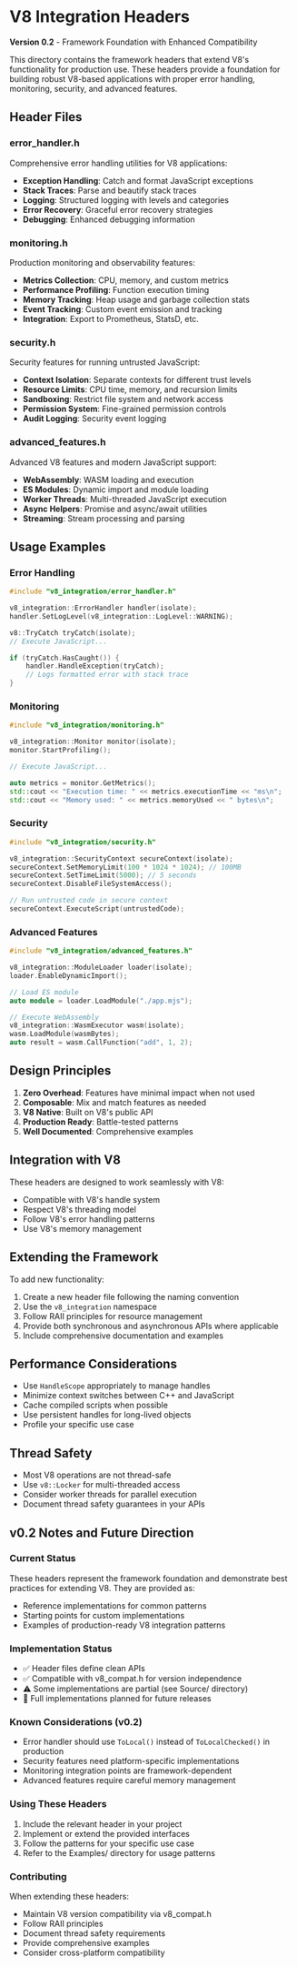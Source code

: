 # V8 Integration Headers

**Version 0.2** - Framework Foundation with Enhanced Compatibility

This directory contains the framework headers that extend V8's functionality for production use. These headers provide a foundation for building robust V8-based applications with proper error handling, monitoring, security, and advanced features.

## Header Files

### error_handler.h
Comprehensive error handling utilities for V8 applications:
- **Exception Handling**: Catch and format JavaScript exceptions
- **Stack Traces**: Parse and beautify stack traces
- **Logging**: Structured logging with levels and categories
- **Error Recovery**: Graceful error recovery strategies
- **Debugging**: Enhanced debugging information

### monitoring.h
Production monitoring and observability features:
- **Metrics Collection**: CPU, memory, and custom metrics
- **Performance Profiling**: Function execution timing
- **Memory Tracking**: Heap usage and garbage collection stats
- **Event Tracking**: Custom event emission and tracking
- **Integration**: Export to Prometheus, StatsD, etc.

### security.h
Security features for running untrusted JavaScript:
- **Context Isolation**: Separate contexts for different trust levels
- **Resource Limits**: CPU time, memory, and recursion limits
- **Sandboxing**: Restrict file system and network access
- **Permission System**: Fine-grained permission controls
- **Audit Logging**: Security event logging

### advanced_features.h
Advanced V8 features and modern JavaScript support:
- **WebAssembly**: WASM loading and execution
- **ES Modules**: Dynamic import and module loading
- **Worker Threads**: Multi-threaded JavaScript execution
- **Async Helpers**: Promise and async/await utilities
- **Streaming**: Stream processing and parsing

## Usage Examples

### Error Handling
```cpp
#include "v8_integration/error_handler.h"

v8_integration::ErrorHandler handler(isolate);
handler.SetLogLevel(v8_integration::LogLevel::WARNING);

v8::TryCatch tryCatch(isolate);
// Execute JavaScript...

if (tryCatch.HasCaught()) {
    handler.HandleException(tryCatch);
    // Logs formatted error with stack trace
}
```

### Monitoring
```cpp
#include "v8_integration/monitoring.h"

v8_integration::Monitor monitor(isolate);
monitor.StartProfiling();

// Execute JavaScript...

auto metrics = monitor.GetMetrics();
std::cout << "Execution time: " << metrics.executionTime << "ms\n";
std::cout << "Memory used: " << metrics.memoryUsed << " bytes\n";
```

### Security
```cpp
#include "v8_integration/security.h"

v8_integration::SecurityContext secureContext(isolate);
secureContext.SetMemoryLimit(100 * 1024 * 1024); // 100MB
secureContext.SetTimeLimit(5000); // 5 seconds
secureContext.DisableFileSystemAccess();

// Run untrusted code in secure context
secureContext.ExecuteScript(untrustedCode);
```

### Advanced Features
```cpp
#include "v8_integration/advanced_features.h"

v8_integration::ModuleLoader loader(isolate);
loader.EnableDynamicImport();

// Load ES module
auto module = loader.LoadModule("./app.mjs");

// Execute WebAssembly
v8_integration::WasmExecutor wasm(isolate);
wasm.LoadModule(wasmBytes);
auto result = wasm.CallFunction("add", 1, 2);
```

## Design Principles

1. **Zero Overhead**: Features have minimal impact when not used
2. **Composable**: Mix and match features as needed
3. **V8 Native**: Built on V8's public API
4. **Production Ready**: Battle-tested patterns
5. **Well Documented**: Comprehensive examples

## Integration with V8

These headers are designed to work seamlessly with V8:
- Compatible with V8's handle system
- Respect V8's threading model
- Follow V8's error handling patterns
- Use V8's memory management

## Extending the Framework

To add new functionality:

1. Create a new header file following the naming convention
2. Use the `v8_integration` namespace
3. Follow RAII principles for resource management
4. Provide both synchronous and asynchronous APIs where applicable
5. Include comprehensive documentation and examples

## Performance Considerations

- Use `HandleScope` appropriately to manage handles
- Minimize context switches between C++ and JavaScript
- Cache compiled scripts when possible
- Use persistent handles for long-lived objects
- Profile your specific use case

## Thread Safety

- Most V8 operations are not thread-safe
- Use `v8::Locker` for multi-threaded access
- Consider worker threads for parallel execution
- Document thread safety guarantees in your APIs

## v0.2 Notes and Future Direction

### Current Status
These headers represent the framework foundation and demonstrate best practices for extending V8. They are provided as:
- Reference implementations for common patterns
- Starting points for custom implementations
- Examples of production-ready V8 integration patterns

### Implementation Status
- ✅ Header files define clean APIs
- ✅ Compatible with v8_compat.h for version independence
- ⚠️ Some implementations are partial (see Source/ directory)
- 📝 Full implementations planned for future releases

### Known Considerations (v0.2)
- Error handler should use `ToLocal()` instead of `ToLocalChecked()` in production
- Security features need platform-specific implementations
- Monitoring integration points are framework-dependent
- Advanced features require careful memory management

### Using These Headers
1. Include the relevant header in your project
2. Implement or extend the provided interfaces
3. Follow the patterns for your specific use case
4. Refer to the Examples/ directory for usage patterns

### Contributing
When extending these headers:
- Maintain V8 version compatibility via v8_compat.h
- Follow RAII principles
- Document thread safety requirements
- Provide comprehensive examples
- Consider cross-platform compatibility
